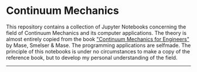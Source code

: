 # Continuum Mechanics

This repository contains a collection of Jupyter Notebooks concerning the field of Continuum Mechanics and its computer applications. The theory is almost entirely copied from the book ["Continuum Mechanics for Engineers"](https://www.crcpress.com/Continuum-Mechanics-for-Engineers-Third-Edition/Mase-Smelser-Mase/p/book/9781420085389) by Mase, Smelser & Mase. The programming applications are selfmade. The principle of this notebooks is under no circumstances to make a copy of the reference book, but to develop my personal understanding of the field.

---
